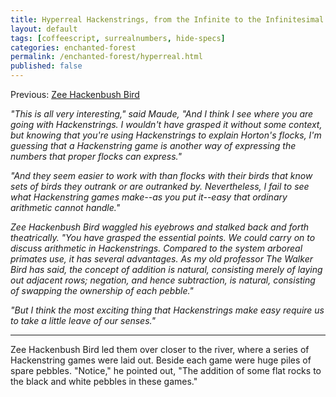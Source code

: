 ```yaml
---
title: Hyperreal Hackenstrings, from the Infinite to the Infinitesimal
layout: default
tags: [coffeescript, surrealnumbers, hide-specs]
categories: enchanted-forest
permalink: /enchanted-forest/hyperreal.html
published: false
---
```


Previous: [Zee Hackenbush Bird](./hackenbush.html)

*"This is all very interesting," said Maude, "And I think I see where you are going with Hackenstrings. I wouldn't have grasped it without some context, but knowing that you're using Hackenstrings to explain Horton's flocks, I'm guessing that a Hackenstring game is another way of expressing the numbers that proper flocks can express."*

*"And they seem easier to work with than flocks with their birds that know sets of birds they outrank or are outranked by. Nevertheless, I fail to see what Hackenstring games make--as you put it--easy that ordinary arithmetic cannot handle."*

*Zee Hackenbush Bird waggled his eyebrows and stalked back and forth theatrically. "You have grasped the essential points. We could carry on to discuss arithmetic in Hackenstrings. Compared to the system arboreal primates use, it has several advantages. As my old professor The Walker Bird has said, the concept of addition is natural, consisting merely of laying out adjacent rows; negation, and hence subtraction, is natural, consisting of swapping the ownership of each pebble."*

*"But I think the most exciting thing that Hackenstrings make easy require us to take a little leave of our senses."*

---

Zee Hackenbush Bird led them over closer to the river, where a series of Hackenstring games were laid out. Beside each game were huge piles of spare pebbles. "Notice," he pointed out, "The addition of some flat rocks to the black and white pebbles in these games."